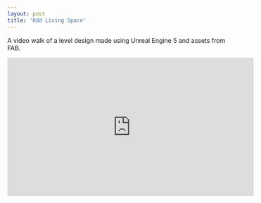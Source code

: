 ```yaml
---
layout: post
title: 'Odd Living Space'
---
```


A video walk of a level design made using Unreal Engine 5 and assets from FAB.

<iframe width="560" height="315" src="https://www.youtube.com/embed/iKZlGbB5BTM?si=jea1h5GTrDcK8V9S" title="YouTube video player" frameborder="0" allow="accelerometer; autoplay; clipboard-write; encrypted-media; gyroscope; picture-in-picture; web-share" referrerpolicy="strict-origin-when-cross-origin" allowfullscreen></iframe>
